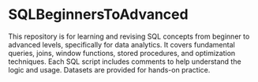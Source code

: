# SQLBeginnersToAdvanced
This repository is for learning and revising SQL concepts from beginner to advanced levels, specifically for data analytics. It covers fundamental queries, joins, window functions, stored procedures, and optimization techniques. Each SQL script includes comments to help understand the logic and usage. Datasets are provided for hands-on practice.
